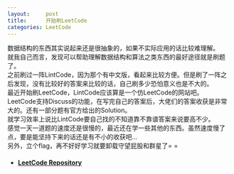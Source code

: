 ```yaml
---
layout:     post
title:      开始刷LeetCode
categories: LeetCode
---
```


数据结构的东西其实说起来还是很抽象的，如果不实际应用的话比较难理解。  
就我自己而言，发现可以帮助理解数据结构和算法之类东西的最好途径就是刷题了。  
之前刷过一阵LintCode，因为那个有中文版，看起来比较方便。但是刷了一阵之后发现，没有比较好的答案来比较的话，自己刷多少恐怕意义也是不大的。  
最近开始刷LeetCode，LintCode应该算是一个仿LeetCode的网站吧。  
LeetCode支持Discuss的功能，在写完自己的答案后，大佬们的答案收获是非常大的。还有一部分题有官方给出的Solution。  
就学习效率上说比LintCode要自己找的不知道靠不靠谱答案来说要高不少。  
感觉一天一道题的速度还是很慢的，最近还在学一些其他的东西。虽然速度慢了点，要是能坚持下来的话还是有不小的收获吧...  
另外，立个flag，再不好好学习就要卸载守望屁股和群星了= =  
* #### [LeetCode Repository][1]

[1]: https://github.com/SilverW0o0W/LeetCode
